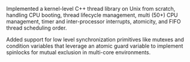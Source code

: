 Implemented a kernel-level C++ thread library on Unix from scratch, handling CPU booting, thread lifecycle management, multi (50+) CPU management, timer and inter-processor interrupts, atomicity, and FIFO thread scheduling order.

Added support for low level synchronization primitives like mutexes and condition variables that leverage an atomic guard variable to implement spinlocks for mutual exclusion in multi-core environments.